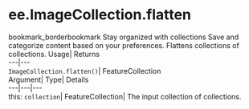  
#  ee.ImageCollection.flatten 
bookmark_borderbookmark Stay organized with collections  Save and categorize content based on your preferences.
Flattens collections of collections. 
Usage| Returns  
---|---  
`ImageCollection.flatten()`| FeatureCollection  
Argument| Type| Details  
---|---|---  
this: `collection`| FeatureCollection| The input collection of collections.  
